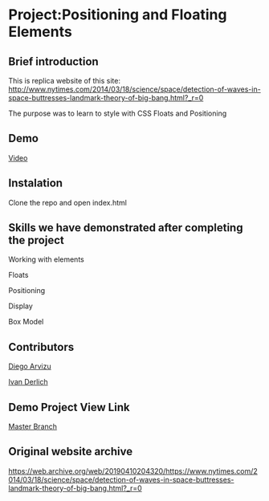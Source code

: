 # Project:Positioning and Floating Elements

## Brief introduction

This is replica website of this site:
http://www.nytimes.com/2014/03/18/science/space/detection-of-waves-in-space-buttresses-landmark-theory-of-big-bang.html?_r=0

The purpose was to learn to style with CSS Floats and Positioning

## Demo

[Video](https://www.youtube.com/watch?v=GBlblasOeg8)

## Instalation

Clone the repo and open index.html

## Skills we have demonstrated after completing the project

Working with elements

Floats

Positioning

Display 

Box Model

## Contributors

[Diego Arvizu](https://github.com/diegoarvz4)

[Ivan Derlich](https://github.com/IvanDerlich)

## Demo Project View Link

[Master Branch](https://ivanderlich.github.io/newyorktimesarticle/)

## Original website archive

https://web.archive.org/web/20190410204320/https://www.nytimes.com/2014/03/18/science/space/detection-of-waves-in-space-buttresses-landmark-theory-of-big-bang.html?_r=0

